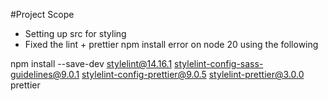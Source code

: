 #Project Scope

- Setting up src for styling
- Fixed the lint + prettier npm install error on node 20 using the following

npm install --save-dev stylelint@14.16.1 stylelint-config-sass-guidelines@9.0.1 stylelint-config-prettier@9.0.5 stylelint-prettier@3.0.0 prettier

